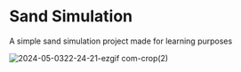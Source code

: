 # Sand Simulation
A simple sand simulation project made for learning purposes

![2024-05-0322-24-21-ezgif com-crop(2)](https://github.com/Fillipe143/sand_simulation/assets/69363580/9239f663-7aad-4b49-be65-b5318c0f8d9d)
